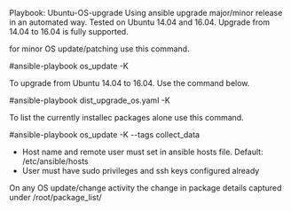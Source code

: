 Playbook: Ubuntu-OS-upgrade
Using ansible upgrade major/minor release in an automated way. 
Tested on Ubuntu 14.04 and 16.04. Upgrade from 14.04 to 16.04 is fully supported.

for minor OS update/patching use this command.

#ansible-playbook os_update -K
 
To upgrade from Ubuntu 14.04 to 16.04. Use the command below.

#ansible-playbook dist_upgrade_os.yaml -K

To list the currently installec packages alone use this command.

#ansible-playbook os_update -K --tags collect_data

- Host name and remote user must set in ansible hosts file. Default: /etc/ansible/hosts
- User must have sudo privileges and ssh keys configured already

On any OS update/change activity the change in package details captured under /root/package_list/<remote hostname>
